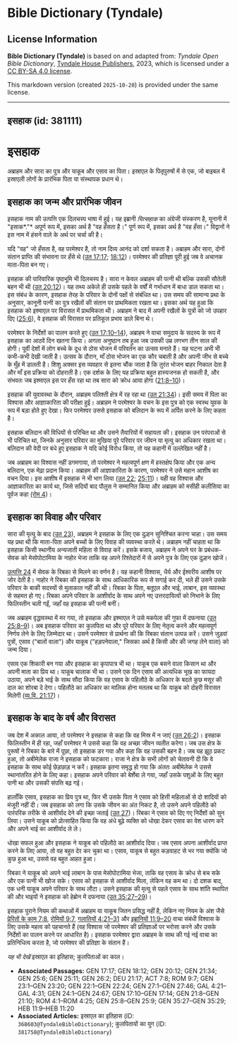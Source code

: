 # Bible Dictionary (Tyndale)

## License Information

**Bible Dictionary (Tyndale)** is based on and adapted from: _Tyndale Open Bible Dictionary_, [Tyndale House Publishers](https://tyndaleopenresources.com/), 2023, which is licensed under a [CC BY-SA 4.0 license](https://creativecommons.org/licenses/by-sa/4.0/legalcode.en).

This markdown version (created `2025-10-20`) is provided under the same license.



--------------------------------

## इसहाक (id: 381111)

इसहाक
=====

अब्राहम और सारा का पुत्र और याकूब और एसाव का पिता। इस्राएल के पितृपुरुषों में से एक, जो बाइबल में इस्राएली लोगों के प्रारंभिक पिता या संस्थापक प्रधान थे।

इसहाक का जन्म और प्रारंभिक जीवन
-------------------------------

इसहाक नाम की उत्पत्ति एक दिलचस्प भाषा में हुई। यह इब्रानी *यित्सहाक* का अंग्रेजी संस्करण है, यूनानी में "इसाक*."* अपूर्ण रूप में, इसका अर्थ है "वह हँसता है।" पूर्ण रूप में, इसका अर्थ है "वह हँसा।" विद्वानों ने इस नाम में हंसने वाले के अर्थ पर चर्चा की है।

यदि "वह" जो हँसता है, वह परमेश्वर है, तो नाम दिव्य आनंद को दर्शा सकता है। अब्राहम और सारा, दोनों संतान प्राप्ति की संभावना पर हँसे थे ([उत 17:17](https://ref.ly/Gen17:17); [18:12](https://ref.ly/Gen18:12))। परमेश्वर की प्रतिज्ञा पूरी हुई जब वे अचानक माता\-पिता बन गए।

इसहाक की पारिवारिक पृष्ठभूमि भी दिलचस्प है। सारा न केवल अब्राहम की पत्नी थी बल्कि उसकी सौतेली बहन भी थी ([उत 20:12](https://ref.ly/Gen20:12))। यह तथ्य अकेले ही उसके पहले के वर्षों में गर्भाधान में बाधा डाल सकता था। इस संबंध के कारण, इसहाक तेरह के परिवार के दोनों पक्षों से संबंधित था। उस समय की सामान्य प्रथा के अनुसार, कानूनी पत्नी का पुत्र रखैलों की संतान पर प्राथमिकता रखता था। इसका अर्थ यह हुआ कि इसहाक को इश्माएल पर विरासत में प्राथमिकता थी। अब्राहम ने बाद में अपनी रखैलों के पुत्रों को जो उपहार दिए ([25:6](https://ref.ly/Gen25:6)), वे इसहाक की विरासत पर प्रतिकूल प्रभाव डाले बिना थे।

परमेश्वर के निर्देशों का पालन करते हुए ([उत 17:10–14](https://ref.ly/Gen17:10-Gen17:14)), अब्राहम ने वाचा समुदाय के सदस्य के रूप में इसहाक का आठवें दिन खतना किया। अगला अनुष्ठान तब हुआ जब उसकी उम्र लगभग तीन साल की होगी। पूर्वी देशों में लोग बच्चे के दूध से ठोस भोजन में परिवर्तन का उत्सव मनाते हैं। यह घटना अभी भी कभी\-कभी देखी जाती है। उत्सव के दौरान, माँ ठोस भोजन का एक कौर चबाती है और अपनी जीभ से बच्चे के मुँह में डालती है। शिशु अक्सर इस व्यवहार से इतना चौंक जाता है कि तुरंत भोजन बाहर निकाल देता है और माँ इस प्रक्रिया को दोहराती है। एक दर्शक के लिए यह प्रक्रिया बहुत हास्यजनक हो सकती है, और संभवतः जब इश्माएल इस पर हँस रहा था तब सारा को क्रोध आया होगा ([21:8–10](https://ref.ly/Gen21:8-Gen21:10))।

इसहाक की युवावस्था के दौरान, अब्राहम पलिश्ती क्षेत्र में रह रहा था ([उत 21:34](https://ref.ly/Gen21:34))। इसी समय में पिता का विश्वास और आज्ञाकारिता की परीक्षा हुई। अब्राहम ने परमेश्वर के वचन के इस पुत्र को एक स्वस्थ युवक के रूप में बड़ा होते हुए देखा। फिर परमेश्वर उससे इसहाक को बलिदान के रूप में अर्पित करने के लिए कहता है।

इसहाक बलिदान की विधियों से परिचित था और उसने तैयारियों में सहायता की। इसहाक उन परंपराओं से भी परिचित था, जिनके अनुसार परिवार का मुखिया पूरे परिवार पर जीवन या मृत्यु का अधिकार रखता था। बलिदान की वेदी पर बंधे हुए इसहाक ने यदि कोई विरोध किया, तो यह कहानी में उल्लेखित नहीं है।

जब अब्राहम का विश्वास नहीं डगमगाया, तो परमेश्वर ने महत्वपूर्ण क्षण में हस्तक्षेप किया और एक अन्य बलिदान, एक मेढ़ा प्रदान किया। अब्राहम की आज्ञाकारिता के कारण, परमेश्वर ने उसे महान आशीष का वचन दिया। इस आशीष में इसहाक ने भी भाग लिया ([उत 22](https://ref.ly/Gen22:1-Gen22:24); [25:11](https://ref.ly/Gen25:11))। यही वह विश्वास और आज्ञाकारिता का कार्य था, जिसे सदियों बाद पौलुस ने सम्मानित किया और अब्राहम को मसीही कलीसिया का पूर्वज कहा [(रोम 4](https://ref.ly/Rom4:1-Rom4:25))।

इसहाक का विवाह और परिवार
------------------------

सारा की मृत्यु के बाद ([उत 23](https://ref.ly/Gen23:1-Gen23:20)), अब्राहम ने इसहाक के लिए एक दुल्हन सुनिश्चित करना चाहा। उस समय यह प्रथा थी कि माता\-पिता अपने बच्चों के लिए विवाह की व्यवस्था करते थे। अब्राहम नहीं चाहता था कि इसहाक किसी स्थानीय अन्यजाती महिला से विवाह करें। इसके बजाय, अब्राहम ने अपने घर के प्रबंधक\-सेवक को मेसोपोटामिया के नाहोर भेजा ताकि वह अपने रिश्तेदारों में से अपने पुत्र के लिए एक दुल्हन खोजें।

[उत्पत्ति 24](https://ref.ly/Gen24:1-Gen24:67) में सेवक के रिबका से मिलने का वर्णन है। यह कहानी विश्वास, धैर्य और ईश्वरीय आशीष पर जोर देती है। नाहोर ने रिबका की इसहाक के साथ आधिकारिक रूप से सगाई कर दी, भले ही उसने उसके परिवार के बाकी सदस्यों से मुलाकात नहीं की थी। रिबका के पिता, बतूएल और भाई, लाबान, इस व्यवस्था से सहमत हो गए। रिबका अपने परिवार के आशीर्वाद के साथ अपने नए उत्तरदायित्वों को निभाने के लिए फिलिस्तीन चली गईं, जहाँ वह इसहाक की पत्नी बनीं।

जब अब्राहम वृद्धावस्था में मर गया, तो इसहाक और इश्माएल ने उसे मकपेला की गुफा में दफनाया ([उत 25:8–9](https://ref.ly/Gen25:8-Gen25:9))। अब इसहाक परिवार का कुलपिता था और पूरे परिवार के लिए नेतृत्व करने और महत्वपूर्ण निर्णय लेने के लिए ज़िम्मेदार था। उसने परमेश्वर से प्रार्थना की कि रिबका संतान उत्पन्न करें। उसने जुड़वां पुत्रों, एसाव ("बालों वाला") और याकूब ("हड़पनेवाला," जिसका अर्थ है किसी और की जगह लेने वाला) को जन्म दिया।

एसाव एक शिकारी बन गया और इसहाक का कृपापात्र भी था। याकूब एक बसने वाला किसान था और अपनी माता का प्रिय था। याकूब चालाक भी था। उसने एक दिन एसाव की अत्यधिक भूख का फायदा उठाया, अपने बड़े भाई के साथ सौदा किया कि वह एसाव के पहिलौठे के अधिकार के बदले कुछ मसूर की दाल का शोरबा दे देगा। पहिलौठे का अधिकार का मालिक होना मतलब था कि याकूब को दोहरी विरासत मिलेगी ([व्य.वि. 21:17](https://ref.ly/Deut21:17))।

इसहाक के बाद के वर्ष और विरासत
------------------------------

जब देश में अकाल आया, तो परमेश्वर ने इसहाक से कहा कि वह मिस्र में न जाएं ([उत 26:2](https://ref.ly/Gen26:2))। इसहाक फिलिस्तीन में ही रहा, जहाँ परमेश्वर ने उससे कहा कि वह अच्छा जीवन व्यतीत करेगा। जब उस क्षेत्र के पुरूषों ने रिबका के बारे में पूछा, तो इसहाक डर गया और कहा कि वह उसकी बहन है। जब यह झूठ प्रकट हुआ, तो अबीमेलेक राजा ने इसहाक को फटकारा। राजा ने क्षेत्र के सभी लोगों को चेतावनी दी कि वे इसहाक के साथ कोई छेड़छाड़ न करें। इसहाक इतना समृद्ध हो गया कि अंततः अबीमेलेक ने उससे स्थानांतरित होने के लिए कहा। इसहाक अपने परिवार को बेर्शेबा ले गया, जहाँ उसके पशुओं के लिए बहुत पानी था और उसकी संपत्ति बढ़ गई।

हालाँकि एसाव, इसहाक का प्रिय पुत्र था, फिर भी उसके पिता ने एसाव को हित्ती महिलाओं से दो शादियों को मंजूरी नहीं दी। जब इसहाक को लगा कि उसके जीवन का अंत निकट है, तो उसने अपने पहिलौठे को पारंपरिक तरीके से आशीर्वाद देने की इच्छा जताई ([उत 27](https://ref.ly/Gen27:1-Gen27:46))। रिबका ने एसाव को दिए गए निर्देशों को सुन लिया। उसने याकूब को प्रोत्साहित किया कि वह अंधे बूढ़े व्यक्ति को धोखा देकर एसाव का वेश धारण करे और अपने भाई का आशीर्वाद ले ले।

धोखा सफल हुआ और इसहाक ने याकूब को पहिलौठे का आशीर्वाद दिया। जब एसाव अपना आशीर्वाद प्राप्त करने के लिए आया, तो वह बहुत देर कर चुका था। एसाव, याकूब से बहुत कड़वाहट से भर गया क्योंकि जो कुछ हुआ था, उससे वह बहुत आहत हुआ।

रिबका ने याकूब को अपने भाई लाबान के पास मेसोपोटामिया भेजा, ताकि वह एसाव के क्रोध से बच सके और एक पत्नी भी खोज सके। एसाव को इसहाक से आशीर्वाद मिला, लेकिन वह कम था। दो दशक बाद, एक धनी याकूब अपने परिवार के साथ लौटा। उसने इसहाक की मृत्यु से पहले एसाव के साथ शांति स्थापित की और भाइयों ने इसहाक को हेब्रोन में दफनाया ([उत 35:27–29](https://ref.ly/Gen35:27-Gen35:29))।

इसहाक पुराने नियम की कथाओं में अब्राहम या याकूब जितन प्रसिद्ध नहीं है, लेकिन नए नियम के अंश जैसे [प्रेरितों के काम 7:8](https://ref.ly/Acts7:8), [रोमियों 9:7](https://ref.ly/Rom9:7), [गलातियों 4:21–31](https://ref.ly/Gal4:21-Gal4:31) और [इब्रानियों 11:9–20](https://ref.ly/Heb11:9-Heb11:20) वाचा संबंधी विश्वास के लिए उसके महत्व को पहचानते हैं (वह विश्वास जो परमेश्वर की प्रतिज्ञाओं पर भरोसा करने और उसके निर्देशों का पालन करने पर आधारित है)। इसहाक परमेश्वर द्वारा अब्राहम के साथ की गई नई वाचा का प्रतिनिधित्व करता है, जो परमेश्वर की प्रतिज्ञा के संतान हैं।

*यह भी देखें* इस्राएल का इतिहास; कुलपिताओं का काल।

* **Associated Passages:** GEN 17:17; GEN 18:12; GEN 20:12; GEN 21:34; GEN 25:6; GEN 25:11; GEN 26:2; DEU 21:17; ACT 7:8; ROM 9:7; GEN 23:1–GEN 23:20; GEN 22:1–GEN 22:24; GEN 27:1–GEN 27:46; GAL 4:21–GAL 4:31; GEN 24:1–GEN 24:67; GEN 17:10–GEN 17:14; GEN 21:8–GEN 21:10; ROM 4:1–ROM 4:25; GEN 25:8–GEN 25:9; GEN 35:27–GEN 35:29; HEB 11:9–HEB 11:20
* **Associated Articles:** इस्राएल का इतिहास  (ID: `368603@TyndaleBibleDictionary`); कुलपितायों का युग (ID: `381758@TyndaleBibleDictionary`)

